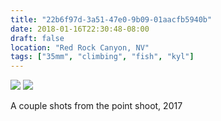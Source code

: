```yaml
---
title: "22b6f97d-3a51-47e0-9b09-01aacfb5940b"
date: 2018-01-16T22:30:48-08:00
draft: false
location: "Red Rock Canyon, NV"
tags: ["35mm", "climbing", "fish", "kyl"]
---
```


![](https://d17enza3bfujl8.cloudfront.net/000065760022_01.jpg)
![](https://d17enza3bfujl8.cloudfront.net/000065760024_01.jpg)

A couple shots from the point shoot, 2017
